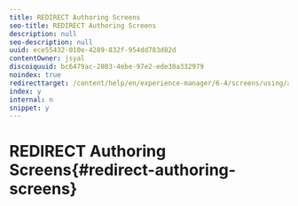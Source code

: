 ```yaml
---
title: REDIRECT Authoring Screens
seo-title: REDIRECT Authoring Screens
description: null
seo-description: null
uuid: ece55432-010e-4289-832f-954dd783d82d
contentOwner: jsyal
discoiquuid: bc6479ac-2803-4ebe-97e2-ede30a332979
noindex: true
redirecttarget: /content/help/en/experience-manager/6-4/screens/using/authoring-screens
index: y
internal: n
snippet: y
---
```


# REDIRECT Authoring Screens{#redirect-authoring-screens}

